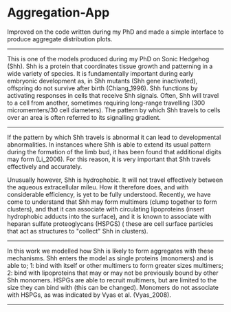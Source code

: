 # Aggregation-App
Improved on the code written during my PhD and made a simple interface to produce aggregate distribution plots.

- - -
This is one of the models produced during my PhD on Sonic Hedgehog (Shh). Shh is a protein that coordinates tissue growth and patterning in a wide variety of species. It is fundamentally important during early embryonic development as, in Shh mutants (Shh gene inactivated), offspring do not survive after birth (Chiang_1996). Shh functions by activating responses in cells that receive Shh signals. Often, Shh will travel to a cell from another, sometimes requiring long-range travelling (300 micromemters/30 cell diameters). The pattern by which Shh travels to cells over an area is often referred to its signalling gradient.
- - -
If the pattern by which Shh travels is abnormal it can lead to developmental abnormalities. In instances where Shh is able to extend its usual pattern during the formation of the limb bud, it has been found that additional digits may form (Li_2006). For this reason, it is very important that Shh travels effectively and accurately.

Unusually however, Shh is hydrophobic. It will not travel effectively between the aqueous extracellular mileu. How it therefore does, and with considerable efficiency, is yet to be fully understood. Recently, we have come to understand that Shh may form multimers (clump together to form clusters), and that it can associate with circulating lipoproteins (insert hydrophobic adducts into the surface), and it is known to associate with heparan sulfate proteoglycans (HSPGS)  ( these are cell surface particles that act as structures to "collect" Shh in clusters). 
- - -
In this work we modelled how Shh is likely to form aggregates with these mechanisms. Shh enters the model as single proteins (monomers) and is able to; 1: bind with itself or other multimers to form greater sizes multimers; 2: bind with lipoproteins that may or may not be previously bound by other Shh monomers. HSPGs are able to recruit multimers, but are limited to the size they can bind with (this can be changed). Monomers do not associate with HSPGs, as was indicated by Vyas et al. (Vyas_2008).
- - -
